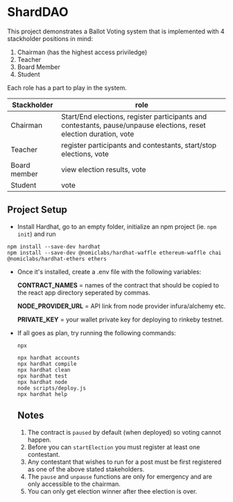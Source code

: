 # ShardDAO

This project demonstrates a Ballot Voting system that is implemented with 4 stackholder positions in mind:

1. Chairman (has the highest access priviledge)
2. Teacher
3. Board Member
4. Student

Each role has a part to play in the system. <br>

| Stackholder   |     role |
|----------|-------------|
| Chairman |Start/End elections, register participants and contestants, pause/unpause elections, reset election duration, vote|
| Teacher |   register participants and contestants, start/stop elections, vote   | 
| Board member|  view election results, vote|
| Student | vote


## Project Setup

- Install Hardhat, go to an empty folder, initialize an npm project (ie. `npm init`) and run <br>

```
npm install --save-dev hardhat
npm install --save-dev @nomiclabs/hardhat-waffle ethereum-waffle chai @nomiclabs/hardhat-ethers ethers

```

- Once it's installed, create a .env file with the following variables:

  **CONTRACT_NAMES** = names of the contract that should be copied to the react app directory seperated by commas.

  **NODE_PROVIDER_URL** = API link from node provider infura/alchemy etc.

  **PRIVATE_KEY** = your wallet private key for deploying to rinkeby testnet.

- If all goes as plan, try running the following commands:

  `npx `
  ```shell
  npx hardhat accounts
  npx hardhat compile
  npx hardhat clean
  npx hardhat test
  npx hardhat node
  node scripts/deploy.js
  npx hardhat help
  ```
  ## Notes
  1. The contract is `paused` by default (when deployed) so voting cannot happen.
  2. Before you can `startElection` you must register at least one contestant.
  3. Any contestant that wishes to run for a post must be first registered as one of the above stated stakeholders.
  4. The `pause` and `unpause` functions are only for emergency and are only accessible to the chairman.
  5. You can only get election winner after thee election is over.
